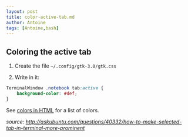 ```yaml
---
layout: post
title: color-active-tab.md
author: Antoine
tags: [Antoine,bash]
---
```

## Coloring the active tab

1. Create the file `~/.config/gtk-3.0/gtk.css`

2. Write in it:

```CSS
TerminalWindow .notebook tab:active {
    background-color: #def;
}
```
See [colors in HTML](http://www.w3schools.com/colors/colors_names.asp) for a list of colors.

_source: http://askubuntu.com/questions/40332/how-to-make-selected-tab-in-terminal-more-prominent_
